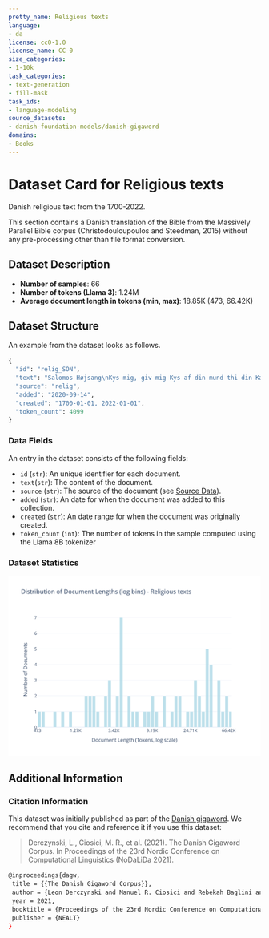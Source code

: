 ```yaml
---
pretty_name: Religious texts
language:
- da
license: cc0-1.0
license_name: CC-0
size_categories:
- 1-10k
task_categories:
- text-generation
- fill-mask
task_ids:
- language-modeling
source_datasets:
- danish-foundation-models/danish-gigaword
domains:
- Books
---
```


# Dataset Card for Religious texts

<!-- START-SHORT DESCRIPTION -->
Danish religious text from the 1700-2022.
<!-- END-SHORT DESCRIPTION -->

This section contains a Danish translation of the Bible from the Massively Parallel Bible corpus (Christodouloupoulos and Steedman, 2015)
without any pre-processing other than file format conversion.


## Dataset Description

 
<!-- START-DESC-STATS -->
- **Number of samples**: 66
- **Number of tokens (Llama 3)**: 1.24M
- **Average document length in tokens (min, max)**: 18.85K (473, 66.42K)
<!-- END-DESC-STATS -->



## Dataset Structure
An example from the dataset looks as follows.


<!-- START-SAMPLE -->
```py
{
  "id": "relig_SON",
  "text": "Salomos Højsang\nKys mig, giv mig Kys af din mund thi din Kærlighed er bedre end Vin.\nLifligt dufter [...]",
  "source": "relig",
  "added": "2020-09-14",
  "created": "1700-01-01, 2022-01-01",
  "token_count": 4099
}
```

### Data Fields

An entry in the dataset consists of the following fields:

- `id` (`str`): An unique identifier for each document.
- `text`(`str`): The content of the document.
- `source` (`str`): The source of the document (see [Source Data](#source-data)).
- `added` (`str`): An date for when the document was added to this collection.
- `created` (`str`): An date range for when the document was originally created.
- `token_count` (`int`): The number of tokens in the sample computed using the Llama 8B tokenizer
<!-- END-SAMPLE -->

### Dataset Statistics

<!-- START-DATASET PLOTS -->
<p align="center">
<img src="./images/dist_document_length.svg" width="600" style="margin-right: 10px;" />
</p>
<!-- END-DATASET PLOTS -->


## Additional Information


### Citation Information

This dataset was initially published as part of the [Danish gigaword](https://huggingface.co/danish-foundation-models). We recommend that you cite and reference it if you use this dataset:

> Derczynski, L., Ciosici, M. R., et al. (2021). The Danish Gigaword Corpus. In Proceedings of the 23rd Nordic Conference on Computational Linguistics (NoDaLiDa 2021).

```bash
@inproceedings{dagw,
 title = {{The Danish Gigaword Corpus}},
 author = {Leon Derczynski and Manuel R. Ciosici and Rebekah Baglini and Morten H. Christiansen and Jacob Aarup Dalsgaard and Riccardo Fusaroli and Peter Juel Henrichsen and Rasmus Hvingelby and Andreas Kirkedal and Alex Speed Kjeldsen and Claus Ladefoged and Finn Årup Nielsen and Jens Madsen and Malte Lau Petersen and Jonathan Hvithamar Rystrøm and Daniel Varab},
 year = 2021,
 booktitle = {Proceedings of the 23rd Nordic Conference on Computational Linguistics},
 publisher = {NEALT}
}
```
